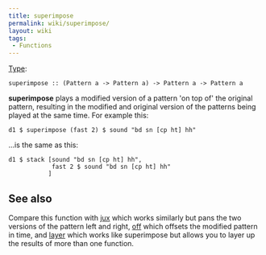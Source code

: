 ```yaml
---
title: superimpose
permalink: wiki/superimpose/
layout: wiki
tags:
 - Functions
---
```


<languages/> <translate> [Type](/wiki/Type_signature "wikilink"):

    superimpose :: (Pattern a -> Pattern a) -> Pattern a -> Pattern a

**superimpose** plays a modified version of a pattern 'on top of' the
original pattern, resulting in the modified and original version of the
patterns being played at the same time. For example this:

    d1 $ superimpose (fast 2) $ sound "bd sn [cp ht] hh"

...is the same as this:

    d1 $ stack [sound "bd sn [cp ht] hh",
                fast 2 $ sound "bd sn [cp ht] hh"
               ]

## See also

Compare this function with [jux](jux "wikilink") which works similarly
but pans the two versions of the pattern left and right,
[off](off "wikilink") which offsets the modified pattern in time, and
[layer](layer "wikilink") which works like superimpose but allows you to
layer up the results of more than one function.

</translate>
